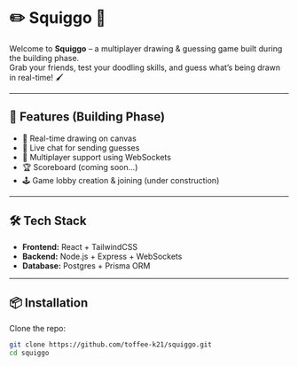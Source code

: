 # ✏️ Squiggo 🎨

Welcome to **Squiggo** – a multiplayer drawing & guessing game built during the building phase.  
Grab your friends, test your doodling skills, and guess what’s being drawn in real-time! 🖌️

---

## 🚀 Features (Building Phase)
- 🎨 Real-time drawing on canvas  
- 💬 Live chat for sending guesses  
- 👥 Multiplayer support using WebSockets  
- 🏆 Scoreboard (coming soon...)  
- 🕹️ Game lobby creation & joining (under construction)  

---

## 🛠️ Tech Stack
- **Frontend:** React + TailwindCSS  
- **Backend:** Node.js + Express + WebSockets  
- **Database:** Postgres + Prisma ORM    

---

## 📦 Installation

Clone the repo:
```bash
git clone https://github.com/toffee-k21/squiggo.git
cd squiggo
